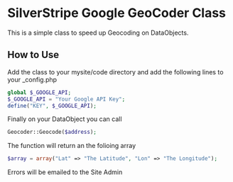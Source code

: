 # SilverStripe Google GeoCoder Class
This is a simple class to speed up Geocoding on DataObjects.
## How to Use
Add the class to your mysite/code directory and add the following lines to your _config.php 
```php
global $_GOOGLE_API;
$_GOOGLE_API = "Your Google API Key";
define("KEY", $_GOOGLE_API);
```
Finally on your DataObject you can call
```php
Geocoder::Geocode($address);
```
The function will return an the folioing array
```php
$array = array("Lat" => "The Latitude", "Lon" => "The Longitude");
```
Errors will be emailed to the Site Admin
